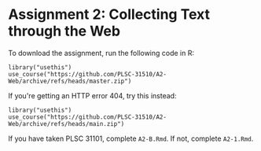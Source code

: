 # Assignment 2: Collecting Text through the Web

To download the assignment, run the following code in R:

```{r}
library("usethis")
use_course("https://github.com/PLSC-31510/A2-Web/archive/refs/heads/master.zip")
```
If you're getting an HTTP error 404, try this instead: 

```{r}
library("usethis")
use_course("https://github.com/PLSC-31510/A2-Web/archive/refs/heads/main.zip")
```

If you have taken PLSC 31101, complete `A2-B.Rmd`. If not, complete `A2-1.Rmd`.